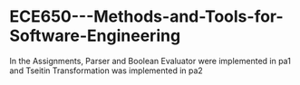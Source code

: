# ECE650---Methods-and-Tools-for-Software-Engineering
In the Assignments, Parser and Boolean Evaluator were implemented in pa1 and Tseitin Transformation was implemented in pa2
